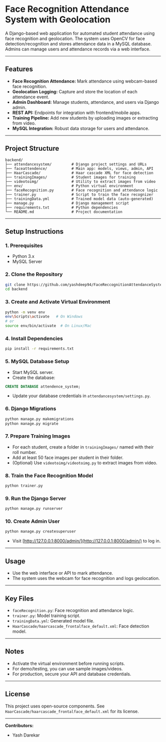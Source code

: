 # Face Recognition Attendance System with Geolocation

A Django-based web application for automated student attendance using face recognition and geolocation. The system uses OpenCV for face detection/recognition and stores attendance data in a MySQL database. Admins can manage users and attendance records via a web interface.

---

## Features

- **Face Recognition Attendance:** Mark attendance using webcam-based face recognition.
- **Geolocation Logging:** Capture and store the location of each attendance event.
- **Admin Dashboard:** Manage students, attendance, and users via Django admin.
- **REST API:** Endpoints for integration with frontend/mobile apps.
- **Training Pipeline:** Add new students by uploading images or extracting from video.
- **MySQL Integration:** Robust data storage for users and attendance.

---

## Project Structure

```
backend/
├── attendancesystem/         # Django project settings and URLs
├── faceattendence/           # Main app: models, views, admin, API
├── HaarCascade/              # Haar cascade XML for face detection
├── trainingImages/           # Student images for training
├── videotoimg/               # Utility to extract images from video
├── env/                      # Python virtual environment
├── faceRecognition.py        # Face recognition and attendance logic
├── trainer.py                # Script to train the face recognizer
├── trainingData.yml          # Trained model data (auto-generated)
├── manage.py                 # Django management script
├── requirements.txt          # Python dependencies
└── README.md                 # Project documentation
```

---

## Setup Instructions

### 1. Prerequisites

- Python 3.x
- MySQL Server

### 2. Clone the Repository

```sh
git clone https://github.com/yashdeep94/FaceReccognitionAttendanceSystem
cd backend
```

### 3. Create and Activate Virtual Environment

```sh
python -m venv env
env\Scripts\activate   # On Windows
# or
source env/bin/activate  # On Linux/Mac
```

### 4. Install Dependencies

```sh
pip install -r requirements.txt
```

### 5. MySQL Database Setup

- Start MySQL server.
- Create the database:

```sql
CREATE DATABASE attendence_system;
```

- Update your database credentials in `attendancesystem/settings.py`.

### 6. Django Migrations

```sh
python manage.py makemigrations
python manage.py migrate
```

### 7. Prepare Training Images

- For each student, create a folder in `trainingImages/` named with their roll number.
- Add at least 50 face images per student in their folder.
- (Optional) Use `videotoimg/videotoimg.py` to extract images from video.

### 8. Train the Face Recognition Model

```sh
python trainer.py
```

### 9. Run the Django Server

```sh
python manage.py runserver
```

### 10. Create Admin User

```sh
python manage.py createsuperuser
```

- Visit [http://127.0.0.1:8000/admin/](http://127.0.0.1:8000/admin/) to log in.

---

## Usage

- Use the web interface or API to mark attendance.
- The system uses the webcam for face recognition and logs geolocation.

---

## Key Files

- `faceRecognition.py`: Face recognition and attendance logic.
- `trainer.py`: Model training script.
- `trainingData.yml`: Generated model file.
- `HaarCascade/haarcascade_frontalface_default.xml`: Face detection model.

---

## Notes

- Activate the virtual environment before running scripts.
- For demo/testing, you can use sample images/videos.
- For production, secure your API and database credentials.

---

## License

This project uses open-source components. See `HaarCascade/haarcascade_frontalface_default.xml` for its license.

---

**Contributors:**  
- Yash Darekar
